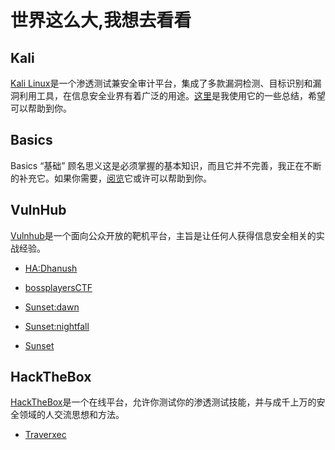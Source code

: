 # 世界这么大,我想去看看

## Kali

[Kali Linux](https://www.kali.org/)是一个渗透测试兼安全审计平台，集成了多款漏洞检测、目标识别和漏洞利用工具，在信息安全业界有着广泛的用途。[这里](./Kali)是我使用它的一些总结，希望可以帮助到你。

## Basics

Basics “基础” 顾名思义这是必须掌握的基本知识，而且它并不完善，我正在不断的补充它。如果你需要，[阅览](./Basics)它或许可以帮助到你。

## VulnHub

[Vulnhub](https://www.vulnhub.com/)是一个面向公众开放的靶机平台，主旨是让任何人获得信息安全相关的实战经验。

- [HA:Dhanush](./VulnHub/HA-Dhanush.md)

- [bossplayersCTF](./VulnHub/bossplayersCTF.md)

- [Sunset:dawn](./VulnHub/Sunset-dawn.md)

- [Sunset:nightfall](./VulnHub/Sunset-nightfall.md)

- [Sunset](./VulnHub/Sunset.md)

## HackTheBox

[HackTheBox](https://www.hackthebox.eu/)是一个在线平台，允许你测试你的渗透测试技能，并与成千上万的安全领域的人交流思想和方法。

- [Traverxec](./HackTheBox/Traverxec.md)
